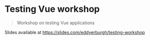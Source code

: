 # Testing Vue workshop

> Workshop on testing Vue applications

Slides available at https://slides.com/eddyerburgh/testing-workshop
